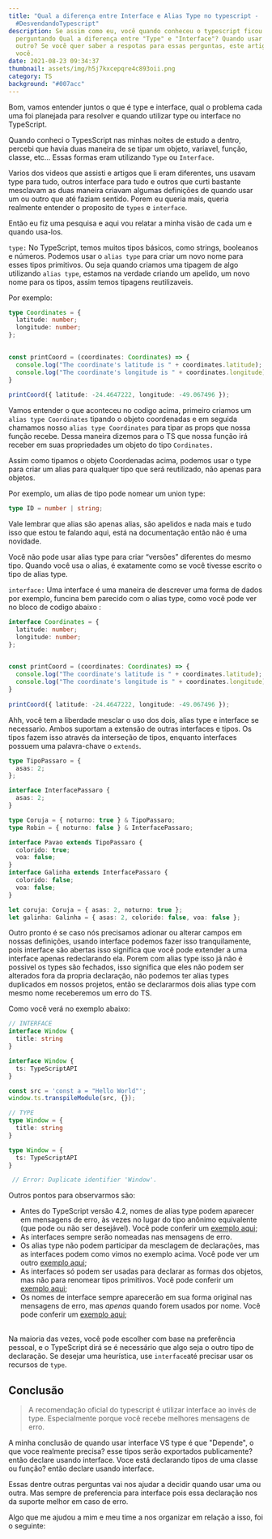 ```yaml
---
title: "Qual a diferença entre Interface e Alias Type no typescript -
  #DesvendandoTypescript"
description: Se assim como eu, você quando conheceu o typescript ficou se
  perguntando Qual a diferença entre "Type" e "Interface"? Quando usar um ou
  outro? Se você quer saber a respotas para essas perguntas, este artigo é para
  você.
date: 2021-08-23 09:34:37
thumbnail: assets/img/h5j7kxcepqre4c893oii.png
category: TS
background: "#007acc"
---
```

Bom, vamos entender juntos o que é type e interface, qual o problema cada uma foi planejada para resolver e quando utilizar type ou interface no TypeScript.

Quando conheci o TypesScript nas minhas noites de estudo a dentro, percebi que havia duas maneira de se tipar um objeto, variavel, função, classe, etc... Essas formas eram utilizando `Type` ou `Interface`.

Varios dos videos que assisti e artigos que li eram diferentes, uns usavam type para tudo, outros interface para tudo e outros que curti bastante mesclavam as duas maneira criavam algumas definições de quando usar um ou outro que até faziam sentido. Porem eu queria mais, queria realmente entender o proposito de `types` e `interface`. 

Então eu fiz uma pesquisa e aqui vou relatar a minha visão de cada um e quando usa-los.

`type:` No TypeScript, temos muitos tipos básicos, como strings, booleanos e números. Podemos usar o `alias type` para criar um novo nome para esses tipos primitivos. Ou seja quando criamos uma tipagem de algo utilizando `alias type`, estamos na verdade criando um apelido, um novo nome para os tipos, assim temos tipagens reutilizaveis.

Por exemplo:

```typescript
type Coordinates = {
  latitude: number;
  longitude: number;
};
 

const printCoord = (coordinates: Coordinates) => {
  console.log("The coordinate's latitude is " + coordinates.latitude);
  console.log("The coordinate's longitude is " + coordinates.longitude);
}
 
printCoord({ latitude: -24.4647222, longitude: -49.067496 });
```

Vamos entender o que aconteceu no codigo acima, primeiro criamos um `alias type Coordinates` tipando o objeto coordenadas e em seguida chamamos nosso `alias type Coordinates`  para tipar as props que nossa função recebe. Dessa maneira dizemos para o TS que nossa função irá receber em suas propriedades um objeto do tipo `Cordinates.`

Assim como tipamos o objeto Coordenadas acima, podemos usar o type para criar um alias para qualquer tipo que será reutilizado, não apenas para objetos.

Por exemplo, um alias de tipo pode nomear um union type:

```typescript
type ID = number | string;
```

Vale lembrar que alias são apenas alias, são apelidos e nada mais e tudo isso que estou te falando aqui, está na documentação então não é uma novidade.

Você não pode usar alias type para criar “versões” diferentes do mesmo tipo. Quando você usa o alias, é exatamente como se você tivesse escrito o tipo de alias type. 

`interface:` Uma interface é uma maneira de descrever uma forma de dados por exemplo, funcina bem parecido com o alias type, como você pode ver no bloco de codigo abaixo :

```typescript
interface Coordinates = {
  latitude: number;
  longitude: number;
};
 

const printCoord = (coordinates: Coordinates) => {
  console.log("The coordinate's latitude is " + coordinates.latitude);
  console.log("The coordinate's longitude is " + coordinates.longitude);
}
 
printCoord({ latitude: -24.4647222, longitude: -49.067496 });
```

Ahh, você tem a liberdade mesclar o uso dos dois, alias type e interface se necessario. Ambos suportam a extensão de outras interfaces e tipos. Os tipos fazem isso através da interseção de tipos, enquanto interfaces possuem uma palavra-chave o `extends`.

```typescript
type TipoPassaro = {
  asas: 2;
};

interface InterfacePassaro {
  asas: 2;
}

type Coruja = { noturno: true } & TipoPassaro;
type Robin = { noturno: false } & InterfacePassaro;

interface Pavao extends TipoPassaro {
  colorido: true;
  voa: false;
}
interface Galinha extends InterfacePassaro {
  colorido: false;
  voa: false;
}

let coruja: Coruja = { asas: 2, noturno: true };
let galinha: Galinha = { asas: 2, colorido: false, voa: false };
```

Outro pronto é se caso nós precisamos adionar ou alterar campos em nossas definições, usando interface podemos fazer isso tranquilamente, pois interface são abertas isso significa que você pode extender a uma interface apenas redeclarando ela. Porem com alias type isso já não é possivel os types são fechados, isso significa que eles não podem ser alterados fora da propria declaração, não podemos ter alias types duplicados em nossos projetos, então se declararmos dois alias type com mesmo nome receberemos um erro do TS.

Como você verá no exemplo abaixo:

```typescript
// INTERFACE
interface Window {
  title: string
}

interface Window {
  ts: TypeScriptAPI
}

const src = 'const a = "Hello World"';
window.ts.transpileModule(src, {});

// TYPE
type Window = {
  title: string
}

type Window = {
  ts: TypeScriptAPI
}

 // Error: Duplicate identifier 'Window'.

```

Outros pontos para observarmos são:

* Antes do TypeScript versão 4.2, nomes de alias type podem aparecer em mensagens de erro, às vezes no lugar do tipo anônimo equivalente (que pode ou não ser desejável). Você pode conferir um [exemplo aqui](https://www.typescriptlang.org/play?#code/PTAEGEHsFsAcEsA2BTATqNrLusgzngIYDm+oA7koqIYuYQJ56gCueyoAUCKAC4AWHAHaFcoSADMaQ0PCG80EwgGNkALk6c5C1EtWgAsqOi1QAb06groEbjWg8vVHOKcAvpokshy3vEgyyMr8kEbQJogAFND2YREAlOaW1soBeJAoAHSIkMTRmbbI8e6aPMiZxJmgACqCGKhY6ABGyDnkFFQ0dIzMbBwCwqIccabcYLyQoKjIEmh8kwN8DLAc5PzwwbLMyAAeK77IACYaQSEjUWZWhfYAjABMAMwALA+gbsVjoADqgjKESytQPxCHghAByXigYgBfr8LAsYj8aQMUASbDQcRSExCeCwFiIQh+AKfAYyBiQFgOPyIaikSGLQo0Zj-aazaY+dSaXjLDgAGXgAC9CKhDqAALxJaw2Ib2RzOISuDycLw+ImBYKQflCkWRRD2LXCw6JCxS1JCdJZHJ5RAFIbFJU8ADKC3WzEcnVZaGYE1ABpFnFOmsFhsil2uoHuzwArO9SmAAEIsSFrZB-GgAjjA5gtVN8VCEc1o1C4Q4AGlR2AwO1EsBQoAAbvB-gJ4HhPgB5aDwem-Ph1TCV3AEEirTp4ELtRbTPD4vwKjOfAuioSQHuDXBcnmgACC+eCONFEs73YAPGGZVT5cRyyhiHh7AAON7lsG3vBggB8XGV3l8-nVISOgghxoLq9i7io-AHsayRWGaFrlFauq2rg9qaIGQHwCBqChtKdgRo8TxRjeyB3o+7xAA);  
* As interfaces sempre serão nomeadas nas mensagens de erro.
* Os alias type não podem participar da mesclagem de declarações, mas as interfaces podem como vimos no exemplo acima. Você pode ver um outro [exemplo aqui](https://www.typescriptlang.org/play?#code/PTAEEEDtQS0gXApgJwGYEMDGjSfdAIx2UQFoB7AB0UkQBMAoEUfO0Wgd1ADd0AbAK6IAzizp16ALgYM4SNFhwBZdAFtV-UAG8GoPaADmNAcMmhh8ZHAMMAvjLkoM2UCvWad+0ARL0A-GYWVpA29gyY5JAWLJAwGnxmbvGgALzauvpGkCZmAEQAjABMAMwALLkANBl6zABi6DB8okR4Jjg+iPSgABboovDk3jjo5pbW1d6+dGb5djLwAJ7UoABKiJTwjThpnpnGpqPBoTLMAJrkArj4kOTwYmycPOhW6AR8IrDQ8N04wmo4HHQCwYi2Waw2W1S6S8HX8gTGITsQA);
* As interfaces só podem ser usadas para declarar as formas dos objetos, mas não para renomear tipos primitivos. Você pode conferir um [exemplo aqui](https://www.typescriptlang.org/play?#code/PTAEAkFMCdIcgM6gC4HcD2pIA8CGBbABwBtIl0AzUAKBFAFcEBLAOwHMUBPQs0XFgCahWyGBVwBjMrTDJMAshOhMARpD4tQ6FQCtIE5DWoixk9QEEWAeV37kARlABvaqDegAbrmL1IALlAEZGV2agBfampkbgtrWwMAJlAAXmdXdy8ff0Dg1jZwyLoAVWZ2Lh5QVHUJflAlSFxROsY5fFAWAmk6CnRoLGwmILzQQmV8JmQmDzI-SOiKgGV+CaYAL0gBBdyy1KCQ-Pn1AFFplgA5enw1PtSWS+vCsAAVAAtB4QQWOEMKBuYVUiVCYvYQsUTQcRSBDGMGmKSgAAa-VEgiQe2GLgKQA);  
* Os nomes de interface sempre aparecerão em sua forma original nas mensagens de erro, mas *apenas* quando forem usados ​​por nome. Você pode conferir um [exemplo aqui](https://www.typescriptlang.org/pt/play?#code/PTAEGEHsFsAcEsA2BTATqNrLusgzngIYDm+oA7koqIYuYQJ56gCueyoAUCKAC4AWHAHaFcoSADMaQ0PCG80EwgGNkALk6c5C1EtWgAsqOi1QAb06groEbjWg8vVHOKcAvpokshy3vEgyyMr8kEbQJogAFND2YREAlOaW1soBeJAoAHSIkMTRmbbI8e6aPMiZxJmgACqCGKhY6ABGyDnkFFQ0dIzMbBwCwqIccabcYLyQoKjIEmh8kwN8DLAc5PzwwbLMyAAeK77IACYaQSEjUWY2Q-YAjABMAMwALA+gbsVjNXW8yxySoAADaAA0CCaZbPh1XYqXgOIY0ZgmcK0AA0nyaLFhhGY8F4AHJmEJILCWsgZId4NNfIgGFdcIcUTVfgBlZTOWC8T7kAJ42G4eT+GS42QyRaYbCgXAEEguTzeXyCjDBSAAQSE8Ai0Xsl0K9kcziExDeiQs1lAqSE6SyOTy0AKQ2KHk4p1V6s1OuuoHuzwArMagA);  

\
Na maioria das vezes, você pode escolher com base na preferência pessoal, e o TypeScript dirá se é necessário que algo seja o outro tipo de declaração. Se desejar uma heurística, use `interface`até precisar usar os recursos de `type`.

## Conclusão

> A recomendação oficial do typescript é utilizar interface ao invés de type. Especialmente porque você recebe melhores mensagens de erro. 

A minha conclusão de quando usar interface VS type é que "Depende", o que voce realmente precisa? esse tipos serão exportados publicamente? então declare usando interface. Voce está declarando tipos de uma classe ou função? então declare usando interface. 

Essas dentre outras perguntas vai nos ajudar a decidir quando usar uma ou outra. Mas sempre de preferencia para interface pois essa declaração nos da suporte melhor em caso de erro.

Algo que me ajudou a mim e meu time a nos organizar em relação a isso, foi o seguinte:
